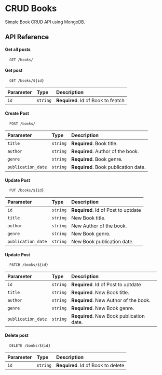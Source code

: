 
# CRUD Books

Simple Book CRUD API using MongoDB.





## API Reference

#### Get all posts

```http
  GET /books/
```

#### Get post

```http
  GET /books/${id}
```

| Parameter | Type     | Description                       |
| :-------- | :------- | :-------------------------------- |
| `id`      | `string` | **Required**. Id of Book to featch |

#### Create Post

```http
  POST /books/
```

| Parameter | Type     | Description                       |
| :-------- | :------- | :-------------------------------- |
| `title`      | `string` | **Required**. Book title. |
| `author`      | `string` | **Required**. Author of the book. |
| `genre`      | `string` | **Required**. Book genre. |
| `publication_date`      | `string` | **Required**. Book publication date. |

#### Update Post

```http
  PUT /books/${id}
```

| Parameter | Type     | Description                       |
| :-------- | :------- | :-------------------------------- |
| `id`      | `string` | **Required**. Id of Post to uptdate |
| `title`      | `string` | New Book title. |
| `author`      | `string` | New Author of the book. |
| `genre`      | `string` | New Book genre. |
| `publication_date`      | `string` | New Book publication date. |

#### Update Post

```http
  PATCH /books/${id}
```

| Parameter | Type     | Description                       |
| :-------- | :------- | :-------------------------------- |
| `id`      | `string` | **Required**. Id of Post to uptdate |
| `title`      | `string` | **Required**. New Book title. |
| `author`      | `string` | **Required**. New Author of the book. |
| `genre`      | `string` | **Required**. New Book genre. |
| `publication_date`      | `string` | **Required**. New Book publication date. |

#### Delete post

```http
  DELETE /books/${id}
```

| Parameter | Type     | Description                       |
| :-------- | :------- | :-------------------------------- |
| `id`      | `string` | **Required**. Id of Book to delete |

